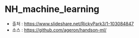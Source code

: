 # NH_machine_learning
- 출처 : https://www.slideshare.net/RickyPark3/1-103084847
- 소스 : https://github.com/ageron/handson-ml/
